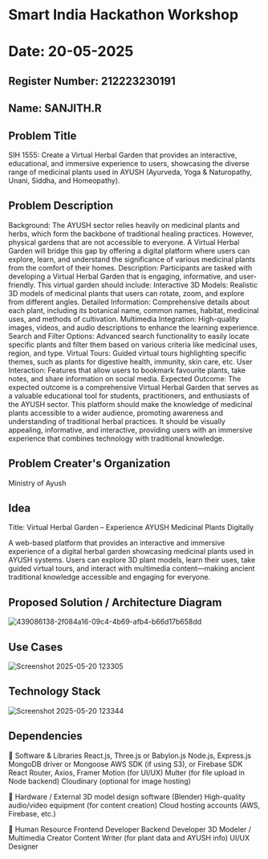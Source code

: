 # Smart India Hackathon Workshop
# Date: 20-05-2025
## Register Number: 212223230191
## Name: SANJITH.R
## Problem Title
SIH 1555: Create a Virtual Herbal Garden that provides an interactive, educational, and immersive experience to users, showcasing the diverse range of medicinal plants used in AYUSH (Ayurveda, Yoga & Naturopathy, Unani, Siddha, and Homeopathy).
## Problem Description
Background: The AYUSH sector relies heavily on medicinal plants and herbs, which form the backbone of traditional healing practices. However, physical gardens that are not accessible to everyone. A Virtual Herbal Garden will bridge this gap by offering a digital platform where users can explore, learn, and understand the significance of various medicinal plants from the comfort of their homes. Description: Participants are tasked with developing a Virtual Herbal Garden that is engaging, informative, and user-friendly. This virtual garden should include: Interactive 3D Models: Realistic 3D models of medicinal plants that users can rotate, zoom, and explore from different angles. Detailed Information: Comprehensive details about each plant, including its botanical name, common names, habitat, medicinal uses, and methods of cultivation. Multimedia Integration: High-quality images, videos, and audio descriptions to enhance the learning experience. Search and Filter Options: Advanced search functionality to easily locate specific plants and filter them based on various criteria like medicinal uses, region, and type. Virtual Tours: Guided virtual tours highlighting specific themes, such as plants for digestive health, immunity, skin care, etc. User Interaction: Features that allow users to bookmark favourite plants, take notes, and share information on social media. Expected Outcome: The expected outcome is a comprehensive Virtual Herbal Garden that serves as a valuable educational tool for students, practitioners, and enthusiasts of the AYUSH sector. This platform should make the knowledge of medicinal plants accessible to a wider audience, promoting awareness and understanding of traditional herbal practices. It should be visually appealing, informative, and interactive, providing users with an immersive experience that combines technology with traditional knowledge.

## Problem Creater's Organization
Ministry of Ayush

## Idea
Title: Virtual Herbal Garden – Experience AYUSH Medicinal Plants Digitally

A web-based platform that provides an interactive and immersive experience of a digital herbal garden showcasing medicinal plants used in AYUSH systems. Users can explore 3D plant models, learn their uses, take guided virtual tours, and interact with multimedia content—making ancient traditional knowledge accessible and engaging for everyone.

## Proposed Solution / Architecture Diagram
![439086138-2f084a16-09c4-4b69-afb4-b66d17b658dd](https://github.com/user-attachments/assets/6502f6d9-76fd-4c43-9b6c-6343559e5fef)

## Use Cases
![Screenshot 2025-05-20 123305](https://github.com/user-attachments/assets/519969cb-8804-43ce-a715-a0486836bf6b)

## Technology Stack
![Screenshot 2025-05-20 123344](https://github.com/user-attachments/assets/f61757d7-822d-45f6-8dfc-91e69572fd20)

## Dependencies
🔹 Software & Libraries
React.js, Three.js or Babylon.js
Node.js, Express.js
MongoDB driver or Mongoose
AWS SDK (if using S3), or Firebase SDK
React Router, Axios, Framer Motion (for UI/UX)
Multer (for file upload in Node backend)
Cloudinary (optional for image hosting)

🔹 Hardware / External
3D model design software (Blender)
High-quality audio/video equipment (for content creation)
Cloud hosting accounts (AWS, Firebase, etc.)

🔹 Human Resource
Frontend Developer
Backend Developer
3D Modeler / Multimedia Creator
Content Writer (for plant data and AYUSH info)
UI/UX Designer
